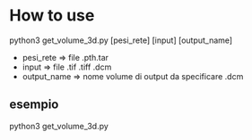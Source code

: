 # How to use

python3 get_volume_3d.py [pesi_rete] [input] [output_name]

- pesi_rete => file .pth.tar
- input => file .tif .tiff .dcm
- output_name => nome volume di output da specificare .dcm

## esempio

python3 get_volume_3d.py 
